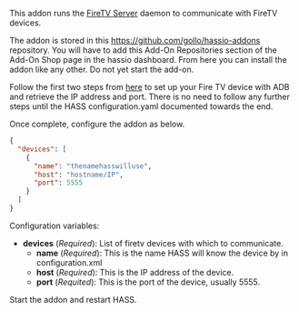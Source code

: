 This addon runs the [FireTV Server](https://github.com/happyleavesaoc/python-firetv) daemon to communicate with FireTV devices.

The addon is stored in this https://github.com/gollo/hassio-addons repository. You will have to add this Add-On Repositories section of the Add-On Shop page in the hassio dashboard. From here you can install the addon like any other. Do not yet start the add-on.

Follow the first two steps from [here](https://home-assistant.io/components/media_player.firetv/) to set up your Fire TV device with ADB and retrieve the IP address and port. There is no need to follow any further steps until the HASS configuration.yaml documented towards the end.

Once complete, configure the addon as below.

```json
{
  "devices": [
    {
      "name": "thenamehasswilluse",
      "host": "hostname/IP",
      "port": 5555
    }
  ]
}
```

Configuration variables:

+ **devices** (_Required_): List of firetv devices with which to communicate.
  *    **name** (_Required_): This is the name HASS will know the device by in configuration.xml
  *    **host** (_Required_): This is the IP address of the device.
  *    **port** (_Requited_): This is the port of the device, usually 5555.
    
Start the addon and restart HASS.
